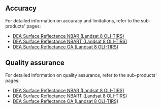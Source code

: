 ## Accuracy

For detailed information on accuracy and limitations, refer to the sub-products' pages:

* [DEA Surface Reflectance NBAR (Landsat 8 OLI-TIRS)](https://cmi.ga.gov.au/data-products/dea/402/dea-surface-reflectance-nbar-landsat-8-oli-tirs)
* [DEA Surface Reflectance NBART (Landsat 8 OLI-TIRS)](https://cmi.ga.gov.au/data-products/dea/400/dea-surface-reflectance-nbart-landsat-8-oli-tirs)
* [DEA Surface Reflectance OA (Landsat 8 OLI-TIRS)](https://cmi.ga.gov.au/data-products/dea/404/dea-surface-reflectance-oa-landsat-8-oli-tirs)

## Quality assurance

For detailed information on quality assurance, refer to the sub-products' pages:

* [DEA Surface Reflectance NBAR (Landsat 8 OLI-TIRS)](https://cmi.ga.gov.au/data-products/dea/402/dea-surface-reflectance-nbar-landsat-8-oli-tirs)
* [DEA Surface Reflectance NBART (Landsat 8 OLI-TIRS)](https://cmi.ga.gov.au/data-products/dea/400/dea-surface-reflectance-nbart-landsat-8-oli-tirs)
* [DEA Surface Reflectance OA (Landsat 8 OLI-TIRS)](https://cmi.ga.gov.au/data-products/dea/404/dea-surface-reflectance-oa-landsat-8-oli-tirs)

